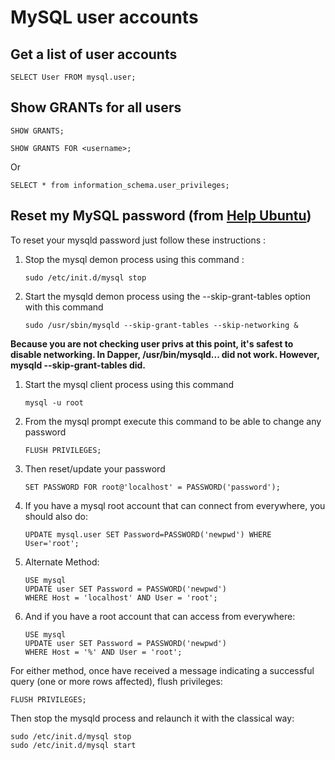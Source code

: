 # MySQL user accounts

## Get a list of user accounts
```
SELECT User FROM mysql.user;
```

## Show GRANTs for all users
```
SHOW GRANTS;

SHOW GRANTS FOR <username>;
```

Or

```
SELECT * from information_schema.user_privileges;
```

## Reset my MySQL password (from [Help Ubuntu](https://help.ubuntu.com/community/MysqlPasswordReset))
To reset your mysqld password just follow these instructions :

1. Stop the mysql demon process using this command :
   ```
   sudo /etc/init.d/mysql stop
   ```
2. Start the mysqld demon process using the --skip-grant-tables option with this command 
   ```
   sudo /usr/sbin/mysqld --skip-grant-tables --skip-networking &
   ```
__Because you are not checking user privs at this point, it's safest to disable networking. In Dapper, /usr/bin/mysqld... did not work. However, mysqld --skip-grant-tables did.__

1. Start the mysql client process using this command 
   ```
   mysql -u root
   ```
2. From the mysql prompt execute this command to be able to change any password
   ```
   FLUSH PRIVILEGES;
   ```
3. Then reset/update your password 
   ```
   SET PASSWORD FOR root@'localhost' = PASSWORD('password');
   ```
4. If you have a mysql root account that can connect from everywhere, you should also do:
   ```
   UPDATE mysql.user SET Password=PASSWORD('newpwd') WHERE User='root';
   ```
5. Alternate Method:
   ```
   USE mysql
   UPDATE user SET Password = PASSWORD('newpwd')
   WHERE Host = 'localhost' AND User = 'root';
   ```
6. And if you have a root account that can access from everywhere:
   ```
   USE mysql
   UPDATE user SET Password = PASSWORD('newpwd')
   WHERE Host = '%' AND User = 'root';
   ```
For either method, once have received a message indicating a successful query (one or more rows affected), flush privileges:
```
FLUSH PRIVILEGES;
```
Then stop the mysqld process and relaunch it with the classical way:
```
sudo /etc/init.d/mysql stop
sudo /etc/init.d/mysql start
```
